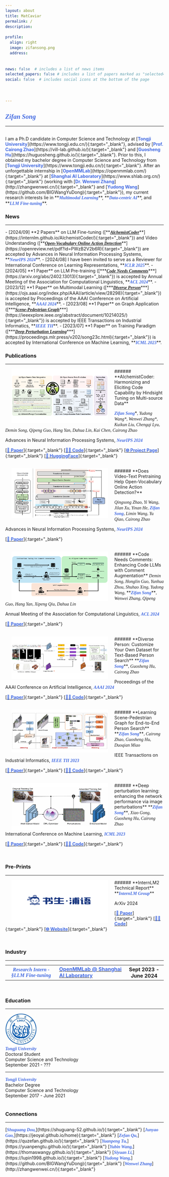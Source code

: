 ```yaml
---
layout: about
title: MatCaviar
permalink: /
description: 

profile:
  align: right
  image: zifansong.png
  address: 


news: false  # includes a list of news items
selected_papers: false # includes a list of papers marked as "selected={true}"
social: false  # includes social icons at the bottom of the page



---
```


## **<font face="Georgia" color="RoyalBlue"><I><B>Zifan</B></I></font>** <font face="Georgia" color="RoyalBlue"><I><B>Song</B></I></font>     
<hr />
<p style="margin-bottom:0.8cm; margin-left: 0.5cm"> </p>
I am a Ph.D candidate in Computer Science and Technology at [<font color="RoyalBlue"><B>Tongji University</B></font>](https://www.tongji.edu.cn/){:target="_blank"}, advised by [<font color="RoyalBlue"><B>Prof. Cairong Zhao</B></font>](https://vill-lab.github.io/){:target="_blank"} and [<font color="RoyalBlue"><B>Guosheng Hu</B></font>](https://huguosheng.github.io/){:target="_blank"}. Prior to this, I obtained my bachelor degree in Computer Science and Technology from [<font color="RoyalBlue"><B>Tongji University</B></font>](https://www.tongji.edu.cn/){:target="_blank"}. After an unforgettable internship in [<font color="RoyalBlue"><B>OpenMMLab</B></font>](https://openmmlab.com/){:target="_blank"} at [<font color="RoyalBlue"><B>Shanghai AI Laboratory</B></font>](https://www.shlab.org.cn/){:target="_blank"} (working with [<font color="RoyalBlue"><B>Dr. Wenwei Zhang</B></font>](http://zhangwenwei.cn/){:target="_blank"} and [<font color="RoyalBlue"><B>Yudong Wang</B></font>](https://github.com/BIGWangYuDong){:target="_blank"}), my current research interests lie in **<font face="Georgia" color="RoyalBlue"><I><B>Multimodal Learning</B></I></font>**, **<font face="Georgia" color="RoyalBlue"><I><B>Data-centric AI</B></I></font>**, and **<font face="Georgia" color="RoyalBlue"><I><B>LLM Fine-tuning</B></I></font>**.

<br>

### **News**
<hr />
- [2024/09] **2 Papers** on LLM Fine-tuning ([**<font face="Georgia"><I><U><B>AlchemistCoder</B></U></I></font>**](https://internlm.github.io/AlchemistCoder/){:target="_blank"}) and Video Understanding ([**<font face="Georgia"><I><U><B>Open-Vocabulary Online Action Detection</B></U></I></font>**](https://openreview.net/pdf?id=PWzB2V2b6R){:target="_blank"}) are accepted by Advances in Neural Information Processing Systems, **<font face="Georgia" color="RoyalBlue"><I><B>NeurIPS 2024</B></I></font>**.
- [2024/08] I have been invited to serve as a Reviewer for International Conference on Learning Representations, **<font face="Georgia" color="RoyalBlue"><I><B>ICLR 2025</B></I></font>**.
- [2024/05] **1 Paper** on LLM Pre-training ([***<font face="Georgia"><I><U><B>Code Needs Comments</B></U></I></font>***](https://arxiv.org/abs/2402.13013){:target="_blank"}) is accepted by Annual Meeting of the Association for Computational Linguistics, **<font face="Georgia" color="RoyalBlue"><I><B>ACL 2024</B></I></font>**.
- [2023/12] **1 Paper** on Multimodal Learning ([***<font face="Georgia"><I><U><B>Diverse Person</B></U></I></font>***](https://ojs.aaai.org/index.php/AAAI/article/view/28298){:target="_blank"}) is accepted by Proceedings of the AAAI Conference on Artificial Intelligence, **<font face="Georgia" color="RoyalBlue"><I><B>AAAI 2024</B></I></font>**.
- [2023/08] **1 Paper** on Graph Application ([***<font face="Georgia"><I><U><B>Scene-Pedestrian Graph</B></U></I></font>***](https://ieeexplore.ieee.org/abstract/document/10214025/){:target="_blank"}) is accepted by IEEE Transactions on Industrial Informatics, **<font face="Georgia" color="RoyalBlue"><I><B>IEEE TII</B></I></font>**.
- [2023/07] **1 Paper** on Training Paradigm ([***<font face="Georgia"><I><U><B>Deep Perturbation Learning</B></U></I></font>***](https://proceedings.mlr.press/v202/song23c.html){:target="_blank"}) is accepted by International Conference on Machine Learning, **<font face="Georgia" color="RoyalBlue"><I><B>ICML 2023</B></I></font>**.

<br>

### **Publications**
<hr />
<img src="collections/AlchemistCoder.png"  width="307" height="173"  align="left" hspace="20" vspace="0"/>
###### **AlchemistCoder: Harmonizing and Eliciting Code Capability by Hindsight Tuning on Multi-source Data** 

**<font face="Georgia" color="RoyalBlue"><I><B>Zifan Song*</B></I></font>**<font face="Georgia"><I>, Yudong Wang*, Wenwei Zhang*, Kuikun Liu, Chengqi Lyu, Demin Song, Qipeng Guo, Hang Yan, Dahua Lin, Kai Chen, Cairong Zhao</I></font>

Advances in Neural Information Processing Systems, **<font face="Georgia" color="RoyalBlue"><I><B>NeurIPS 2024</B></I></font>** 

[[<font color="RoyalBlue"><B>📃 Paper</B></font>]](https://arxiv.org/pdf/2405.19265){:target="_blank"}
[[<font color="RoyalBlue"><B>👨‍💻 Code</B></font>]](https://github.com/InternLM/AlchemistCoder){:target="_blank"}
[[<font color="RoyalBlue"><B>🌐 Project Page</B></font>]](https://internlm.github.io/AlchemistCoder/){:target="_blank"}
[[<font color="RoyalBlue"><B>🤗 HuggingFace</B></font>]](https://huggingface.co/internlm/AlchemistCoder-DS-6.7B){:target="_blank"}

<br>

<img src="collections/OVOAD.png" width="307" height="158"   align="left" hspace="20" vspace="0"/>
###### **Does Video-Text Pretraining Help Open-Vocabulary Online Action Detection?** 

<font face="Georgia"><I>Qingsong Zhao, Yi Wang, Jilan Xu, Yinan He, </I></font>**<font face="Georgia" color="RoyalBlue"><I><B>Zifan Song</B></I></font>**<font face="Georgia"><I>, Limin Wang, Yu Qiao, Cairong Zhao</I></font>

Advances in Neural Information Processing Systems, **<font face="Georgia" color="RoyalBlue"><I><B>NeurIPS 2024</B></I></font>**

[[<font color="RoyalBlue"><B>📃 Paper</B></font>]](https://openreview.net/pdf?id=PWzB2V2b6R){:target="_blank"}

<br>

<img src="collections/CodeNeedComments.png" width="307" height="158"  align="left" hspace="20" vspace="0"/>
###### **Code Needs Comments: Enhancing Code LLMs with Comment Augmentation** 
<font face="Georgia"><I>Demin Song, Honglin Guo, Yunhua Zhou, Shuhao Xing, Yudong Wang, </I></font>**<font face="Georgia" color="RoyalBlue"><I><B>Zifan Song</B></I></font>**<font face="Georgia"><I>, Wenwei Zhang, Qipeng Guo, Hang Yan, Xipeng Qiu, Dahua Lin</I></font>

Annual Meeting of the Association for Computational Linguistics, **<font face="Georgia" color="RoyalBlue"><I><B>ACL 2024</B></I></font>**

[[<font color="RoyalBlue"><B>📃 Paper</B></font>]](https://arxiv.org/abs/2402.13013){:target="_blank"}

<br>

<img src="collections/DP.png" width="307" height="137"   align="left" hspace="20" vspace="0"/>
###### **Diverse Person: Customize Your Own Dataset for Text-Based Person Search** 
**<font face="Georgia" color="RoyalBlue"><I><B>Zifan Song</B></I></font>**<font face="Georgia"><I>, Guosheng Hu, Cairong Zhao</I></font>

Proceedings of the AAAI Conference on Artificial Intelligence, **<font face="Georgia" color="RoyalBlue"><I><B>AAAI 2024</B></I></font>**

[[<font color="RoyalBlue"><B>📃 Paper</B></font>]](https://ojs.aaai.org/index.php/AAAI/article/view/28298){:target="_blank"}
[[<font color="RoyalBlue"><B>👨‍💻 Code</B></font>]](https://github.com/Vill-Lab/2024-AAAI-DP){:target="_blank"}

<br>

<img src="collections/SPG.png" width="307" height="137"  align="left" hspace="20" vspace="0"/>
###### **Learning Scene-Pedestrian Graph for End-to-End Person Search** 
**<font face="Georgia" color="RoyalBlue"><I><B>Zifan Song</B></I></font>**<font face="Georgia"><I>, Cairong Zhao, Guosheng Hu, Duoqian Miao</I></font>

IEEE Transactions on Industrial Informatics, **<font face="Georgia" color="RoyalBlue"><I><B>IEEE TII 2023</B></I></font>**

[[<font color="RoyalBlue"><B>📃 Paper</B></font>]](https://ieeexplore.ieee.org/abstract/document/10214025/){:target="_blank"}
[[<font color="RoyalBlue"><B>👨‍💻 Code</B></font>]](https://github.com/Vill-Lab/2023-TII-SPG){:target="_blank"}

<br>

<img src="collections/DPL.png" width="307" height="150"   align="left" hspace="20" vspace="0"/>
###### **Deep perturbation learning: enhancing the network performance via image perturbations** 
**<font face="Georgia" color="RoyalBlue"><I><B>Zifan Song</B></I></font>**<font face="Georgia"><I>, Xiao Gong, Guosheng Hu, Cairong Zhao</I></font>

International Conference on Machine Learning, **<font face="Georgia" color="RoyalBlue"><I><B>ICML 2023</B></I></font>**

[[<font color="RoyalBlue"><B>📃 Paper</B></font>]](https://proceedings.mlr.press/v202/song23c.html){:target="_blank"}
[[<font color="RoyalBlue"><B>👨‍💻 Code</B></font>]](https://github.com/Vill-Lab/2023-ICML-DPL){:target="_blank"}


<br>

### **Pre-Prints**
<hr />
<img src="collections/internlm.png" width="307" height="137"   align="left" hspace="20" vspace="0"/>
###### **InternLM2 Technical Report** 
**<font face="Georgia" color="RoyalBlue"><I><B>InternLM Group</B></I></font>**

ArXiv 2024

[[<font color="RoyalBlue"><B>📃 Paper</B></font>]](https://arxiv.org/abs/2403.17297){:target="_blank"}
[[<font color="RoyalBlue"><B>👨‍💻 Code</B></font>]](https://github.com/internlm/internlm){:target="_blank"}
[[<font color="RoyalBlue"><B>🌐 Website</B></font>]](https://internlm.intern-ai.org.cn/){:target="_blank"}

<br>

### **Industry**
<hr />
<div class="industry">
    <div class="table-responsive">
        <table class="table table-sm table-borderless">
          <tr>
            <th scope="row"><span style="font-weight: bold"><font face="Georgia" color="RoyalBlue" size="3"><I><B>Research Intern - §LLM Fine-tuning</B></I></font></span></th>
            <td>
                <a class="news-title" href="https://openmmlab.com/"><font color="RoyalBlue" size="3"><B>OpenMMLab @ Shanghai AI Laboratory</B></font></a>
            </td>
            <th scope="row"><i></i><font size="3">Sept 2023 - June 2024</font></th>
          </tr>
        </table>
    </div>  
</div>


<br>

### **Education**
<hr />
<div class="education">
    <div class="row">
      <div class="col-md-2">
        <img class="img-fluid z-depth-0.5 rounded" src="collections/tongji.png" width="100px" height="100px">
      </div>
      <div class="col-md-6">
        <div class="education-details">
        <div><span style="font-weight: bold"><font face="Georgia" color="RoyalBlue"><I><B>Tongji University</B></I></font></span></div>
        <div>Doctoral Student</div><div> Computer Science and Technology</div><div> September 2021 - ???</div>      
        <hr />
        <div class="education-details">
        <div><span style="font-weight: bold"><font face="Georgia" color="RoyalBlue"><I><B>Tongji University</B></I></font></span></div>
        <div>Bachelor Degree</div><div>Computer Science and Technology </div><div> September 2017 - June 2021 </div>      
      </div>
    </div>
  </div>
</div>
</div>

<br>

### **Connections**
<hr />
[<span style="font-weight: bold"><font face="Georgia" color="RoyalBlue"><I><B>Shuguang Dou,</B></I></font></span>](https://shuguang-52.github.io/){:target="_blank"}
[<span style="font-weight: bold"><font face="Georgia" color="RoyalBlue"><I><B>Junyao Gao,</B></I></font></span>](https://jeoyal.github.io/home){:target="_blank"}
[<span style="font-weight: bold"><font face="Georgia" color="RoyalBlue"><I><B>Zefan Qu,</B></I></font></span>](https://quzefan.github.io/){:target="_blank"}
[<span style="font-weight: bold"><font face="Georgia" color="RoyalBlue"><I><B>Yuanpeng Tu,</B></I></font></span>](https://yuanpengtu.github.io/){:target="_blank"}
[<span style="font-weight: bold"><font face="Georgia" color="RoyalBlue"><I><B>Yubin Wang,</B></I></font></span>](https://thomaswangy.github.io/){:target="_blank"}
[<span style="font-weight: bold"><font face="Georgia" color="RoyalBlue"><I><B>Siyuan Li,</B></I></font></span>](https://lupin1998.github.io/){:target="_blank"}
[<span style="font-weight: bold"><font face="Georgia" color="RoyalBlue"><I><B>Yudong Wang,</B></I></font></span>](https://github.com/BIGWangYuDong){:target="_blank"}
[<span style="font-weight: bold"><font face="Georgia" color="RoyalBlue"><I><B>Wenwei Zhang</B></I></font></span>](http://zhangwenwei.cn/){:target="_blank"}

